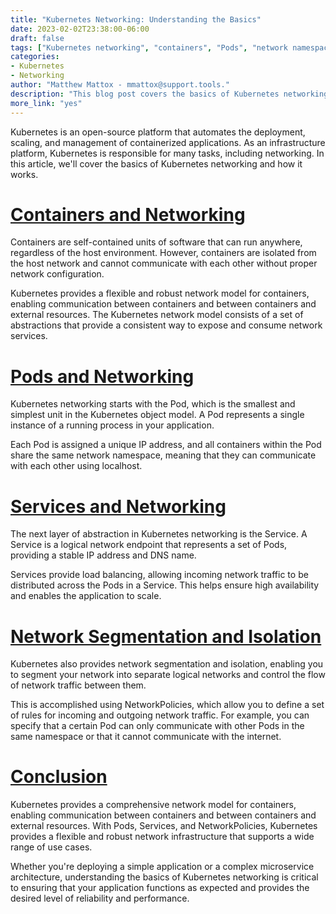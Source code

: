 ```yaml
---
title: "Kubernetes Networking: Understanding the Basics"
date: 2023-02-02T23:38:00-06:00
draft: false
tags: ["Kubernetes networking", "containers", "Pods", "network namespace", "Services", "load balancing", "network segmentation", "isolation", "NetworkPolicies", "reliability", "performance"]
categories:
- Kubernetes
- Networking
author: "Matthew Mattox - mmattox@support.tools."
description: "This blog post covers the basics of Kubernetes networking, explaining how the platform provides a flexible and robust network infrastructure for containerized applications through Pods, Services, and NetworkPolicies to ensure communication between containers and with external resources."
more_link: "yes"
---
```


Kubernetes is an open-source platform that automates the deployment, scaling, and management of containerized applications. As an infrastructure platform, Kubernetes is responsible for many tasks, including networking. In this article, we'll cover the basics of Kubernetes networking and how it works.

<!--more-->
# [Containers and Networking](#containers-and-networking)
Containers are self-contained units of software that can run anywhere, regardless of the host environment. However, containers are isolated from the host network and cannot communicate with each other without proper network configuration.

Kubernetes provides a flexible and robust network model for containers, enabling communication between containers and between containers and external resources. The Kubernetes network model consists of a set of abstractions that provide a consistent way to expose and consume network services.

# [Pods and Networking](#pods-and-networking)
Kubernetes networking starts with the Pod, which is the smallest and simplest unit in the Kubernetes object model. A Pod represents a single instance of a running process in your application.

Each Pod is assigned a unique IP address, and all containers within the Pod share the same network namespace, meaning that they can communicate with each other using localhost.

# [Services and Networking](#services-and-networking)
The next layer of abstraction in Kubernetes networking is the Service. A Service is a logical network endpoint that represents a set of Pods, providing a stable IP address and DNS name.

Services provide load balancing, allowing incoming network traffic to be distributed across the Pods in a Service. This helps ensure high availability and enables the application to scale.

# [Network Segmentation and Isolation](#network-segmentation-and-isolation)
Kubernetes also provides network segmentation and isolation, enabling you to segment your network into separate logical networks and control the flow of network traffic between them.

This is accomplished using NetworkPolicies, which allow you to define a set of rules for incoming and outgoing network traffic. For example, you can specify that a certain Pod can only communicate with other Pods in the same namespace or that it cannot communicate with the internet.

# [Conclusion](#conclusion)
Kubernetes provides a comprehensive network model for containers, enabling communication between containers and between containers and external resources. With Pods, Services, and NetworkPolicies, Kubernetes provides a flexible and robust network infrastructure that supports a wide range of use cases.

Whether you're deploying a simple application or a complex microservice architecture, understanding the basics of Kubernetes networking is critical to ensuring that your application functions as expected and provides the desired level of reliability and performance.